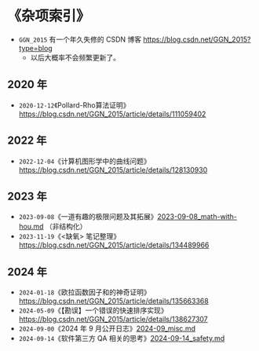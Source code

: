 #  《杂项索引》

- `GGN_2015` 有一个年久失修的 CSDN 博客 https://blog.csdn.net/GGN_2015?type=blog
  - 以后大概率不会频繁更新了。

## 2020 年

- `2020-12-12`《Pollard-Rho算法证明》https://blog.csdn.net/GGN_2015/article/details/111059402

## 2022 年

- `2022-12-04`《计算机图形学中的曲线问题》https://blog.csdn.net/GGN_2015/article/details/128130930

## 2023 年

- `2023-09-08`《一道有趣的极限问题及其拓展》[2023-09-08_math-with-hou.md](../../data/misc/2023-09-08_math-with-hou.md) （非结构化）
- `2023-11-19`《<缺氧> 笔记整理》https://blog.csdn.net/GGN_2015/article/details/134489966

## 2024 年

- `2024-01-18`《欧拉函数因子和的神奇证明》https://blog.csdn.net/GGN_2015/article/details/135663368
- `2024-05-09`《【勘误】一个错误的快速排序实现》https://blog.csdn.net/GGN_2015/article/details/138627307
- `2024-09-00`《2024 年 9 月公开日志》[2024-09_misc.md](../../data/misc/2024-09_misc.md)
- `2024-09-14`《软件第三方 QA 相关的思考》[2024-09-14_safety.md](../../data/misc/2024-09-14_safety.md)

